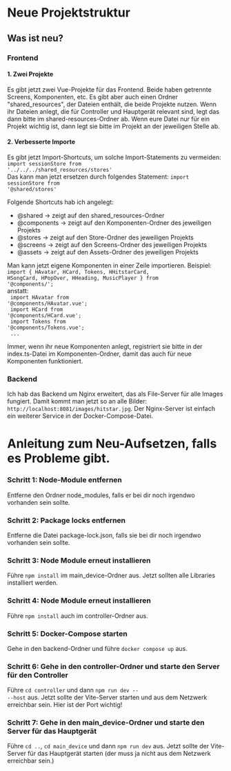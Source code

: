# Neue Projektstruktur

## Was ist neu?

### Frontend

#### 1. Zwei Projekte
Es gibt jetzt zwei Vue-Projekte für das Frontend. Beide haben getrennte Screens, Komponenten, etc. Es gibt aber auch
einen Ordner "shared_resources", der Dateien enthält, die beide Projekte nutzen. Wenn ihr Dateien anlegt, die für Controller
und Hauptgerät relevant sind, legt das dann bitte im shared-resources-Ordner ab. Wenn eure Datei nur für ein Projekt
wichtig ist, dann legt sie bitte im Projekt an der jeweiligen Stelle ab.

#### 2. Verbesserte Importe
Es gibt jetzt Import-Shortcuts, um solche Import-Statements zu vermeiden: <br>
<code>import sessionStore from '../../../shared_resources/stores'</code><br>
Das kann man jetzt ersetzen durch folgendes Statement: <code>import sessionStore from '@shared/stores'</code>

Folgende Shortcuts hab ich angelegt:
<ul>
<li>@shared -> zeigt auf den shared_resources-Ordner</li>
<li>@components -> zeigt auf den Komponenten-Ordner des jeweiligen Projekts</li>
<li>@stores -> zeigt auf den Store-Ordner des jeweiligen Projekts</li>
<li>@screens -> zeigt auf den Screens-Ordner des jeweiligen Projekts</li>
<li>@assets -> zeigt auf den Assets-Ordner des jeweiligen Projekts</li>
</ul>

Man kann jetzt eigene Komponenten in einer Zeile importieren. Beispiel: <br>
<code>import { HAvatar, HCard, Tokens, HHitstarCard, HSongCard, HPopOver, HHeading, MusicPlayer } from '@components/';</code><br>
anstatt: <br>
<code>
import HAvatar from '@components/HAvatar.vue';<br>
import HCard from '@components/HCard.vue';<br>
import Tokens from '@components/Tokens.vue';<br>
...
</code>

Immer, wenn ihr neue Komponenten anlegt, registriert sie bitte in der index.ts-Datei im Komponenten-Ordner, damit das auch
für neue Komponenten funktioniert.

### Backend
Ich hab das Backend um Nginx erweitert, das als File-Server für alle Images fungiert. Damit kommt man jetzt so an alle
Bilder: <code>http://localhost:8081/images/hitstar.jpg</code>. Der Nginx-Server ist einfach ein weiterer Service in
der Docker-Compose-Datei.

# Anleitung zum Neu-Aufsetzen, falls es Probleme gibt.

### Schritt 1: Node-Module entfernen
Entferne den Ordner node_modules, falls er bei dir noch irgendwo vorhanden sein sollte.

### Schritt 2: Package locks entfernen
Entferne die Datei package-lock.json, falls sie bei dir noch irgendwo vorhanden sein sollte.

### Schritt 3: Node Module erneut installieren
Führe <code>npm install</code> im main_device-Ordner aus. Jetzt sollten alle Libraries installiert werden.

### Schritt 4: Node Module erneut installieren
Führe <code>npm install</code> auch im controller-Ordner aus.

### Schritt 5: Docker-Compose starten
Gehe in den backend-Ordner und führe <code>docker compose up</code> aus.

### Schritt 6: Gehe in den controller-Ordner und starte den Server für den Controller
Führe <code>cd controller</code> und dann <code>npm run dev -- --host</code> aus. Jetzt sollte der Vite-Server starten
und aus dem Netzwerk erreichbar sein. Hier ist der Port wichtig!

### Schritt 7: Gehe in den main_device-Ordner und starte den Server für das Hauptgerät
Führe <code>cd ..</code>, <code>cd main_device</code> und dann <code>npm run dev</code> aus. Jetzt sollte der 
Vite-Server für das Hauptgerät starten (der muss ja nicht aus dem Netzwerk erreichbar sein.)